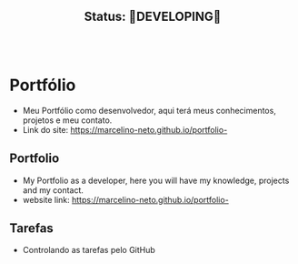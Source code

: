<h2 align='center'>Status: 🚧DEVELOPING🚧
</h2> <br> <br>

# Portfólio

- Meu Portfólio como desenvolvedor, aqui terá meus conhecimentos, projetos e meu contato. 
- Link do site: <a href="https://marcelino-neto.github.io/portfolio-" target="_blank"> https://marcelino-neto.github.io/portfolio-
## Portfolio

- My Portfolio as a developer, here you will have my knowledge, projects and my contact.
- website link: <a href="https://marcelino-neto.github.io/portfolio-" target="_blank"> https://marcelino-neto.github.io/portfolio-</a> 

## Tarefas

- Controlando as tarefas pelo GitHub
